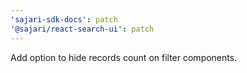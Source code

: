 ```yaml
---
'sajari-sdk-docs': patch
'@sajari/react-search-ui': patch
---
```


Add option to hide records count on filter components.
